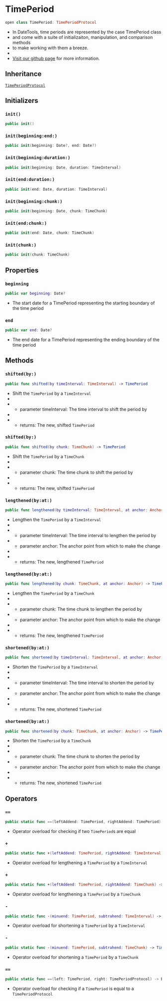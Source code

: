 # TimePeriod

``` swift
open class TimePeriod: TimePeriodProtocol 
```

  - In DateTools, time periods are represented by the case TimePeriod class
  - and come with a suite of initializaiton, manipulation, and comparison methods
  - to make working with them a breeze.
  - 
  - [Visit our github page](https://github.com/MatthewYork/DateTools#time-periods) for more information.

## Inheritance

[`TimePeriodProtocol`](/TimePeriodProtocol)

## Initializers

### `init()`

``` swift
public init() 
```

### `init(beginning:end:)`

``` swift
public init(beginning: Date?, end: Date?) 
```

### `init(beginning:duration:)`

``` swift
public init(beginning: Date, duration: TimeInterval) 
```

### `init(end:duration:)`

``` swift
public init(end: Date, duration: TimeInterval) 
```

### `init(beginning:chunk:)`

``` swift
public init(beginning: Date, chunk: TimeChunk) 
```

### `init(end:chunk:)`

``` swift
public init(end: Date, chunk: TimeChunk) 
```

### `init(chunk:)`

``` swift
public init(chunk: TimeChunk) 
```

## Properties

### `beginning`

``` swift
public var beginning: Date?
```

  - The start date for a TimePeriod representing the starting boundary of the time period

### `end`

``` swift
public var end: Date?
```

  - The end date for a TimePeriod representing the ending boundary of the time period

## Methods

### `shifted(by:)`

``` swift
public func shifted(by timeInterval: TimeInterval) -> TimePeriod 
```

  - Shift the `TimePeriod` by a `TimeInterval`
  - 
  -   - parameter timeInterval: The time interval to shift the period by
  - 
  -   - returns: The new, shifted `TimePeriod`

### `shifted(by:)`

``` swift
public func shifted(by chunk: TimeChunk) -> TimePeriod 
```

  - Shift the `TimePeriod` by a `TimeChunk`
  - 
  -   - parameter chunk: The time chunk to shift the period by
  - 
  -   - returns: The new, shifted `TimePeriod`

### `lengthened(by:at:)`

``` swift
public func lengthened(by timeInterval: TimeInterval, at anchor: Anchor) -> TimePeriod 
```

  - Lengthen the `TimePeriod` by a `TimeInterval`
  - 
  -   - parameter timeInterval: The time interval to lengthen the period by
  -   - parameter anchor: The anchor point from which to make the change
  - 
  -   - returns: The new, lengthened `TimePeriod`

### `lengthened(by:at:)`

``` swift
public func lengthened(by chunk: TimeChunk, at anchor: Anchor) -> TimePeriod 
```

  - Lengthen the `TimePeriod` by a `TimeChunk`
  - 
  -   - parameter chunk: The time chunk to lengthen the period by
  -   - parameter anchor: The anchor point from which to make the change
  - 
  -   - returns: The new, lengthened `TimePeriod`

### `shortened(by:at:)`

``` swift
public func shortened(by timeInterval: TimeInterval, at anchor: Anchor) -> TimePeriod 
```

  - Shorten the `TimePeriod` by a `TimeInterval`
  - 
  -   - parameter timeInterval: The time interval to shorten the period by
  -   - parameter anchor: The anchor point from which to make the change
  - 
  -   - returns: The new, shortened `TimePeriod`

### `shortened(by:at:)`

``` swift
public func shortened(by chunk: TimeChunk, at anchor: Anchor) -> TimePeriod 
```

  - Shorten the `TimePeriod` by a `TimeChunk`
  - 
  -   - parameter chunk: The time chunk to shorten the period by
  -   - parameter anchor: The anchor point from which to make the change
  - 
  -   - returns: The new, shortened `TimePeriod`

## Operators

### `==`

``` swift
public static func ==(leftAddend: TimePeriod, rightAddend: TimePeriod) -> Bool 
```

  - Operator overload for checking if two `TimePeriod`s are equal

### `+`

``` swift
public static func +(leftAddend: TimePeriod, rightAddend: TimeInterval) -> TimePeriod 
```

  - Operator overload for lengthening a `TimePeriod` by a `TimeInterval`

### `+`

``` swift
public static func +(leftAddend: TimePeriod, rightAddend: TimeChunk) -> TimePeriod 
```

  - Operator overload for lengthening a `TimePeriod` by a `TimeChunk`

### `-`

``` swift
public static func -(minuend: TimePeriod, subtrahend: TimeInterval) -> TimePeriod 
```

  - Operator overload for shortening a `TimePeriod` by a `TimeInterval`

### `-`

``` swift
public static func -(minuend: TimePeriod, subtrahend: TimeChunk) -> TimePeriod 
```

  - Operator overload for shortening a `TimePeriod` by a `TimeChunk`

### `==`

``` swift
public static func ==(left: TimePeriod, right: TimePeriodProtocol) -> Bool 
```

  - Operator overload for checking if a `TimePeriod` is equal to a `TimePeriodProtocol`
